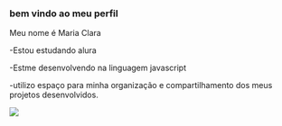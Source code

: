 ### bem vindo ao meu perfil
Meu nome é Maria Clara 

-Estou estudando alura

-Estme desenvolvendo na linguagem javascript

-utilizo espaço para minha organização e compartilhamento dos meus projetos desenvolvidos.

![](https://media1.tenor.com/m/A761WKunKlIAAAAC/scoobtober-scooby-doo.gif)
